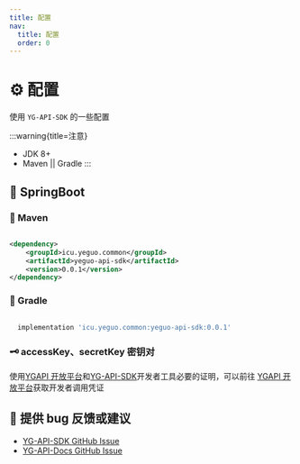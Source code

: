 ```yaml
---
title: 配置
nav:
  title: 配置
  order: 0
---
```


# ⚙️ 配置

使用 `YG-API-SDK` 的一些配置

:::warning{title=注意}

- JDK 8+
- Maven || Gradle
  :::

## 🌱 SpringBoot

### 🍋 Maven

```xml

<dependency>
    <groupId>icu.yeguo.common</groupId>
    <artifactId>yeguo-api-sdk</artifactId>
    <version>0.0.1</version>
</dependency>

```

### 🍇 Gradle

```gradle

  implementation 'icu.yeguo.common:yeguo-api-sdk:0.0.1'

```

### 🗝️ accessKey、secretKey 密钥对

使用<a href="https://api.yeguo.icu" target="_blank" rel="noopener noreferrer">YGAPI 开放平台</a>和<a href="https://github.com/ye-guo/yeguo-api-sdk" target="_blank" rel="noopener noreferrer">YG-API-SDK</a>开发者工具必要的证明，可以前往 <a href="https://api.yeguo.icu" target="_blank" rel="noopener noreferrer">YGAPI 开放平台</a>获取开发者调用凭证

## 🐞 提供 bug 反馈或建议

- [YG-API-SDK GitHub Issue](https://github.com/ye-guo/yeguo-api-sdk/issues/new/choose)
- [YG-API-Docs GitHub Issue](https://github.com/ye-guo/yeguo-api-docs/issues/new/choose)
